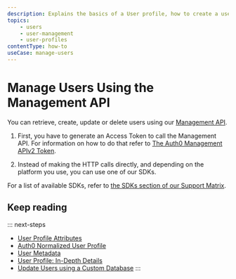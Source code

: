 ```yaml
---
description: Explains the basics of a User profile, how to create a user and view users and their profile details.
topics:
    - users
    - user-management
    - user-profiles
contentType: how-to
useCase: manage-users
---
```

# Manage Users Using the Management API

You can retrieve, create, update or delete users using our [Management API](/api/management/v2#!/Users/get_users).

1. First, you have to generate an Access Token to call the Management API. For information on how to do that refer to [The Auth0 Management APIv2 Token](/api/management/v2/tokens).

2. Instead of making the HTTP calls directly, and depending on the platform you use, you can use one of our SDKs. 

For a list of available SDKs, refer to [the SDKs section of our Support Matrix](/support/matrix#sdks).

## Keep reading

::: next-steps
* [User Profile Attributes](/user-profile/user-profile-structure)
* [Auth0 Normalized User Profile](/user-profile/normalized)
* [User Metadata](/metadata)
* [User Profile: In-Depth Details](/user-profile/user-profile-details)
* [Update Users using a Custom Database](/user-profile/customdb)
:::
